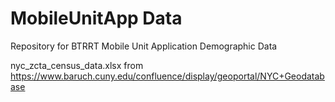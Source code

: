 # MobileUnitApp Data
Repository for BTRRT Mobile Unit Application Demographic Data

nyc_zcta_census_data.xlsx from https://www.baruch.cuny.edu/confluence/display/geoportal/NYC+Geodatabase
